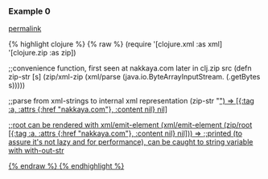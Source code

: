 ### Example 0
[permalink](#example-0)

{% highlight clojure %}
{% raw %}
(require '[clojure.xml :as xml]
         '[clojure.zip :as zip])

;;convenience function, first seen at nakkaya.com later in clj.zip src
(defn zip-str [s]
  (zip/xml-zip (xml/parse (java.io.ByteArrayInputStream. (.getBytes s)))))

;;parse from xml-strings to internal xml representation
(zip-str "<a href='nakkaya.com'/>")
=>
[{:tag :a, :attrs {:href "nakkaya.com"}, :content nil} nil]

;;root can be rendered with xml/emit-element
(xml/emit-element (zip/root [{:tag :a, :attrs {:href "nakkaya.com"}, :content nil} nil]))
=>
<a href='nakkaya.com'/>
;;printed (to assure it's not lazy and for performance), can be caught to string variable with with-out-str





{% endraw %}
{% endhighlight %}


